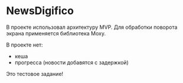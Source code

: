 # NewsDigifico
В проекте использовал архитектуру MVP. Для обработки поворота экрана применяется библиотека Moxy.

В проекте нет:
- кеша
- прогресса (новости добавятся с задержкой)

Это тестовое задание!
